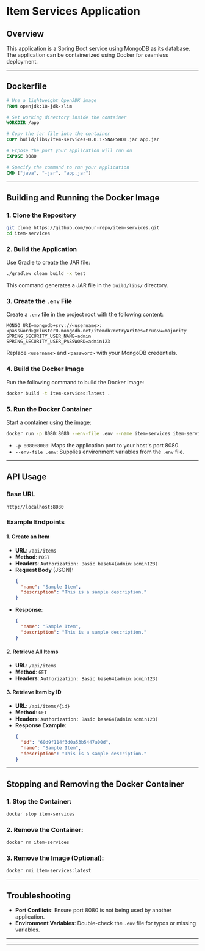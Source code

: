 # Item Services Application

## Overview

This application is a Spring Boot service using MongoDB as its database. The application can be containerized using Docker for seamless deployment.

---

## Dockerfile


```dockerfile
# Use a lightweight OpenJDK image
FROM openjdk:18-jdk-slim

# Set working directory inside the container
WORKDIR /app

# Copy the jar file into the container
COPY build/libs/item-services-0.0.1-SNAPSHOT.jar app.jar

# Expose the port your application will run on
EXPOSE 8080

# Specify the command to run your application
CMD ["java", "-jar", "app.jar"]
```

---

## Building and Running the Docker Image

### 1. Clone the Repository

```bash
git clone https://github.com/your-repo/item-services.git
cd item-services
```

### 2. Build the Application

Use Gradle to create the JAR file:

```bash
./gradlew clean build -x test
```

This command generates a JAR file in the `build/libs/` directory.

### 3. Create the `.env` File

Create a `.env` file in the project root with the following content:

```env
MONGO_URI=mongodb+srv://<username>:<password>@cluster0.mongodb.net/itemdb?retryWrites=true&w=majority
SPRING_SECURITY_USER_NAME=admin
SPRING_SECURITY_USER_PASSWORD=admin123
```

Replace `<username>` and `<password>` with your MongoDB credentials.

### 4. Build the Docker Image

Run the following command to build the Docker image:

```bash
docker build -t item-services:latest .
```

### 5. Run the Docker Container

Start a container using the image:

```bash
docker run -p 8080:8080 --env-file .env --name item-services item-services:latest
```

- `-p 8080:8080`: Maps the application port to your host's port 8080.
- `--env-file .env`: Supplies environment variables from the `.env` file.

---

## API Usage

### Base URL

```
http://localhost:8080
```

### Example Endpoints

#### 1. Create an Item

- **URL**: `/api/items`
- **Method**: `POST`
- **Headers**: `Authorization: Basic base64(admin:admin123)`
- **Request Body** (JSON):
  ```json
  {
    "name": "Sample Item",
    "description": "This is a sample description."
  }
  ```
- **Response**:
  ```json
  {
    "name": "Sample Item",
    "description": "This is a sample description."
  }
  ```

#### 2. Retrieve All Items

- **URL**: `/api/items`
- **Method**: `GET`
- **Headers**: `Authorization: Basic base64(admin:admin123)`

#### 3. Retrieve Item by ID

- **URL**: `/api/items/{id}`
- **Method**: `GET`
- **Headers**: `Authorization: Basic base64(admin:admin123)`
- **Response Example**:
  ```json
  {
    "id": "60d9f114f3d0a53b5447a00d",
    "name": "Sample Item",
    "description": "This is a sample description."
  }
  ```

---

## Stopping and Removing the Docker Container

### 1. Stop the Container:

```bash
docker stop item-services
```

### 2. Remove the Container:

```bash
docker rm item-services
```

### 3. Remove the Image (Optional):

```bash
docker rmi item-services:latest
```

---

## Troubleshooting

- **Port Conflicts**: Ensure port 8080 is not being used by another application.
- **Environment Variables**: Double-check the `.env` file for typos or missing variables.

---

---

